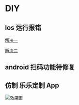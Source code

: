 # DIY

## ios 运行报错

[解决一](https://www.jianshu.com/p/cf0ec5469522)

[解决二](https://github.com/facebook/react-native/issues/21354)

## android 扫码功能待修复

## 仿制 乐乐定制 App

![效果圖](https://raw.githubusercontent.com/TryImpossible/DIY/master/DIY1.0/demo/DIY.gif)
